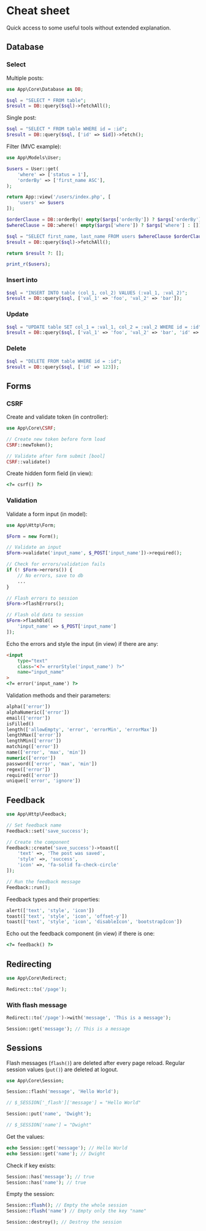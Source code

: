 # Cheat sheet

Quick access to some useful tools without extended explanation.

## Database

### Select

Multiple posts:

```php
use App\Core\Database as DB;

$sql = "SELECT * FROM table";
$result = DB::query($sql)->fetchAll();
```

Single post:

```php
$sql = "SELECT * FROM table WHERE id = :id";
$result = DB::query($sql, ['id' => $id])->fetch();
```

Filter (MVC example):

```php title="UserController.php"
use App\Models\User;

$users = User::get(
	'where' => ['status = 1'],
	'orderBy' => ['first_name ASC'],
);

return App::view('/users/index.php', [
	'users' => $users
]);
```

```php title="User.php"
$orderClause = DB::orderBy(! empty($args['orderBy']) ? $args['orderBy'] : []);
$whereClause = DB::where(! empty($args['where']) ? $args['where'] : []);

$sql = "SELECT first_name, last_name FROM users $whereClause $orderClause";
$result = DB::query($sql)->fetchAll();

return $result ?: [];
```

```php title="index.php"
print_r($users);
```

### Insert into

```php
$sql = "INSERT INTO table (col_1, col_2) VALUES (:val_1, :val_2)";
$result = DB::query($sql, ['val_1' => 'foo', 'val_2' => 'bar']);
```

### Update

```php
$sql = "UPDATE table SET col_1 = :val_1, col_2 = :val_2 WHERE id = :id";
$result = DB::query($sql, ['val_1' => 'foo', 'val_2' => 'bar', 'id' => 123]);
```

### Delete

```php
$sql = "DELETE FROM table WHERE id = :id";
$result = DB::query($sql, ['id' => 123]);
```

## Forms

### CSRF

Create and validate token (in controller):

```php
use App\Core\CSRF;

// Create new token before form load
CSRF::newToken();

// Validate after form submit [bool]
CSRF::validate()
```

Create hidden form field (in view):

```html
<?= csrf() ?>
```

### Validation

Validate a form input (in model):

```php
use App\Http\Form;

$Form = new Form();

// Validate an input
$Form->validate('input_name', $_POST['input_name'])->required();

// Check for errors/validation fails
if (! $Form->errors()) {
	// No errors, save to db
	...
}

// Flash errors to session
$Form->flashErrors();

// Flash old data to session
$Form->flashOld([
	'input_name' => $_POST['input_name']
]);
```

Echo the errors and style the input (in view) if there are any:

```html
<input 
	type="text" 
	class="<?= errorStyle('input_name') ?>" 
	name="input_name"
>
<?= error('input_name') ?>
```

Validation methods and their parameters:

```php
alpha(['error'])
alphaNumeric(['error'])
email(['error'])
isFilled()
length(['allowEmpty', 'error', 'errorMin', 'errorMax'])
lengthMax(['error'])
lengthMin(['error'])
matching(['error'])
name(['error', 'max', 'min'])
numeric(['error'])
password(['error', 'max', 'min'])
regex(['error'])
required(['error'])
unique(['error', 'ignore'])
```

## Feedback

```php
use App\Http\Feedback;

// Set feedback name
Feedback::set('save_success');

// Create the component
Feedback::create('save_success')->toast([
    'text' =>, 'The post was saved',
    'style' =>, 'success',
    'icon' =>, 'fa-solid fa-check-circle'
]);

// Run the feedback message
Feedback::run();
```

Feedback types and their properties:

```php
alert(['text', 'style', 'icon'])
toast(['text', 'style', 'icon', 'offset-y'])
toast(['text', 'style', 'icon', 'disableIcon', 'bootstrapIcon'])
```

Echo out the feedback component (in view) if there is one:

```html
<?= feedback() ?>
```

## Redirecting

```php
use App\Core\Redirect;

Redirect::to('/page');
```

### With flash message

```php
Redirect::to('/page')->with('message', 'This is a message');

Session::get('message'); // This is a message
```

## Sessions

Flash messages (`flash()`) are deleted after every page reload. Regular session values (`put()`) are deleted at logout.

```php
use App\Core\Session;

Session::flash('message', 'Hello World'); 

// $_SESSION['_flash']['message'] = "Hello World"

Session::put('name', 'Dwight');

// $_SESSION['name'] = "Dwight"
```

Get the values:

```php
echo Session::get('message'); // Hello World
echo Session::get('name'); // Dwight
```

Check if key exists:

```php
Session::has('message'); // true
Session::has('name'); // true
```

Empty the session:

```php
Session::flush(); // Empty the whole session
Session::flush('name') // Empty only the key "name"

Session::destroy(); // Destroy the session
```